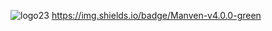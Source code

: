 
![logo23](https://github.com/user-attachments/assets/84f23e3b-c08c-4328-97a4-44e7df4f3ae9)
https://img.shields.io/badge/Manven-v4.0.0-green

